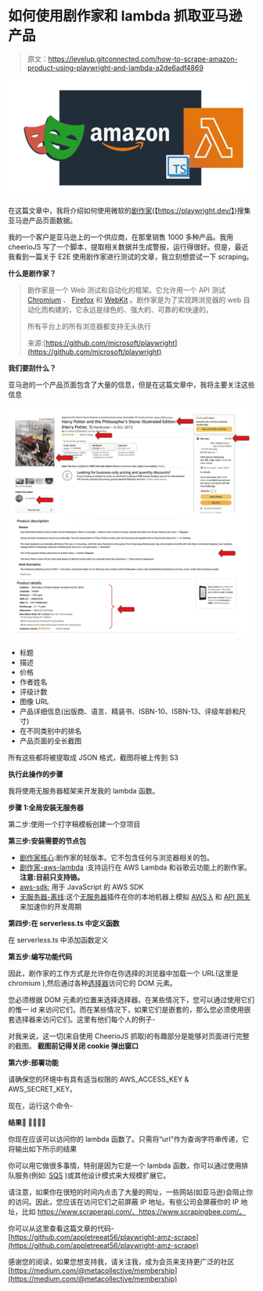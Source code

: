 # 如何使用剧作家和 lambda 抓取亚马逊产品

> 原文：<https://levelup.gitconnected.com/how-to-scrape-amazon-product-using-playwright-and-lambda-a2de6adf4869>

![](img/054e39662e9a64c51aa518bc9da7e94e.png)

在这篇文章中，我将介绍如何使用微软的[剧作家](https://playwright.dev/)(【https://playwright.dev/】)搜集亚马逊产品页面数据。

我的一个客户是亚马逊上的一个供应商，在那里销售 1000 多种产品。我用 cheerioJS 写了一个脚本，提取相关数据并生成警报，运行得很好。但是，最近我看到一篇关于 E2E 使用剧作家进行测试的文章，我立刻想尝试一下 scraping。

**什么是剧作家？**

> 剧作家是一个 Web 测试和自动化的框架。它允许用一个 API 测试 [Chromium](https://www.chromium.org/Home) 、 [Firefox](https://www.mozilla.org/en-US/firefox/new/) 和 [WebKit](https://webkit.org/) 。剧作家是为了实现跨浏览器的 web 自动化而构建的，它永远是绿色的、强大的、可靠的和快速的。
> 
> 所有平台上的所有浏览器都支持无头执行
> 
> 来源:[https://github.com/microsoft/playwright](https://github.com/microsoft/playwright)

**我们要刮什么？**

亚马逊的一个产品页面包含了大量的信息，但是在这篇文章中，我将主要关注这些信息

![](img/e174276b993b72e788d284d90c9fc694.png)

*   标题
*   描述
*   价格
*   作者姓名
*   评级计数
*   图像 URL
*   产品详细信息(出版商、语言、精装书、ISBN-10、ISBN-13、评级年龄和尺寸)
*   在不同类别中的排名
*   产品页面的全长截图

所有这些都将被提取成 JSON 格式，截图将被上传到 S3

**执行此操作的步骤**

我将使用无服务器框架来开发我的 lambda 函数。

**步骤 1:全局安装无服务器**

第二步:使用一个打字稿模板创建一个空项目

**第三步:安装需要的节点包**

*   [剧作家核心](https://www.npmjs.com/package/playwright-core):剧作家的轻版本。它不包含任何与浏览器相关的包。
*   [剧作家-aws-lambda](https://www.npmjs.com/package/playwright-aws-lambda) :支持运行在 AWS Lambda 和谷歌云功能上的剧作家。**注意:目前只支持铬。**
*   [aws-sdk:](https://www.npmjs.com/package/aws-sdk) 用于 JavaScript 的 AWS SDK
*   [无服务器-离线](https://www.npmjs.com/package/serverless-offline):这个[无服务器](https://github.com/serverless/serverless)插件在你的本地机器上模拟 [AWS λ](https://aws.amazon.com/lambda) 和 [API 网关](https://aws.amazon.com/api-gateway)来加速你的开发周期

**第四步:在 serverless.ts 中定义函数**

在 serverless.ts 中添加函数定义

**第五步:编写功能代码**

因此，剧作家的工作方式是允许你在你选择的浏览器中加载一个 URL(这里是 chromium ),然后通过各种[选择器](https://playwright.dev/docs/selectors)访问它的 DOM 元素。

您必须根据 DOM 元素的位置来选择选择器。在某些情况下，您可以通过使用它们的惟一 id 来访问它们，而在某些情况下，如果它们是嵌套的，那么您必须使用嵌套选择器来访问它们。这里有他们每个人的例子-

对我来说，这一切(来自使用 CheerioJS 抓取)的有趣部分是能够对页面进行完整的截图。
**截图前记得关闭 cookie 弹出窗口**

**第六步:部署功能**

请确保您的环境中有具有适当权限的 AWS_ACCESS_KEY & AWS_SECRET_KEY。

现在，运行这个命令-

**结果🎉 🎉🎉🎉🎉**

你现在应该可以访问你的 lambda 函数了。只需将“url”作为查询字符串传递，它将输出如下所示的结果

你可以用它做很多事情，特别是因为它是一个 lambda 函数，你可以通过使用排队服务(例如: [SQS](https://aws.amazon.com/sqs/) )或其他设计模式来大规模扩展它。

请注意，如果你在很短的时间内点击了大量的网址，一些网站(如亚马逊)会阻止你的访问。因此，您应该在访问它们之前屏蔽 IP 地址。有些公司会屏蔽你的 IP 地址，比如 https://www.scraperapi.com/、https://www.scrapingbee.com/。

你可以从这里查看这篇文章的代码-[https://github.com/appletreeat56/playwright-amz-scrape](https://github.com/appletreeat56/playwright-amz-scrape)

感谢您的阅读，如果您想支持我，请关注我，成为会员来支持更广泛的社区[https://medium.com/@metacollective/membership](https://medium.com/@metacollective/membership)